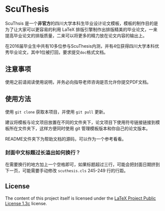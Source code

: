 # ScuThesis
ScuThsis 是一个**非官方**的四川大学本科生毕业设计论文模板，模板的制作目的是为了让大家可以更容易的利用 LaTeX 排版引擎制作出排版精美的毕业论文，一来提高毕业论文的排版质量，二来可以将更多的精力放在论文内容的输出上。

在2016届毕业生中共有10多位参与ScuThesis内测，并有4位获得四川大学本科优秀毕业论文，其中1位被打回，要求提交`doc`格式文档。

## 注意事项
使用之前请阅读使用说明，并务必向指导老师咨询是否允许你提交PDF文档。

## 使用方法
使用 `git clone` 获取本项目，并使用 `git pull` 更新。

建议将模板与论文项目放置在不同的文件夹下，论文项目下使用符号链接链接到模板所在文件夹下，这样方便同时使用 git 管理模板版本和你自己的论文版本。

README文件夹下为帮助文档的源码，可以作为一个参考看看。

### 封面中文标题过长溢出如何换行？
在需要换行的地方加上一个空格即可，如果标题超过三行，可能会把封面日期挤到下一页，可能需要手动修改 `scuthesis.cls` 245-249 行的行距。


## License
The content of this project itself is licensed under the [LaTeX Project Public License 1.3c][lppl] license.

[lppl]: http://latex-project.org/lppl/
